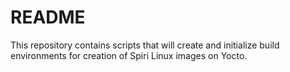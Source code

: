 # README #

This repository contains scripts that will create and initialize build environments for creation of Spiri Linux images on Yocto.